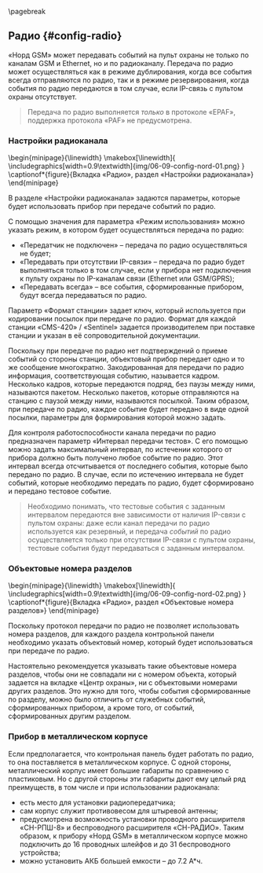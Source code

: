 \pagebreak

## Радио {#config-radio}

«Норд GSM» может передавать событий на пульт охраны не только по каналам GSM и Ethernet, но и по радиоканалу. Передача по радио может осуществляться как в режиме дублирования, когда все события всегда отправляются по радио, так и в режиме резервирования, когда события по радио передаются в том случае, если IP-связь с пультом охраны отсутствует.

> Передача по радио выполняется *только* в протоколе «EPAF», поддержка протокола «PAF» не предусмотрена.

### Настройки радиоканала

\begin{minipage}{\linewidth}
	\makebox[\linewidth]{
 		\includegraphics[width=0.9\textwidth]{img/06-09-config-nord-01.png}
 	}
	\captionof*{figure}{Вкладка «Радио», раздел «Настройки радиоканала»}
\end{minipage}

В разделе «Настройки радиоканала» задаются параметры, которые будет использовать прибор при передаче событий по радио.

С помощью значения для параметра «Режим использования» можно указать режим, в котором будет осуществляться передача по радио:

* «Передатчик не подключен» – передача по радио осуществляться не будет;
* «Передавать при отсутствии IP-связи» – передача по радио будет выполняться только в том случае, если у прибора нет подключения к пульту охраны по IP-каналам связи (Ethernet или GSM/GPRS);
* «Передавать всегда» – все события, сформированные прибором, будут всегда передаваться по радио.

Параметр «Формат станции» задает ключ, который используется при кодировании посылок при передаче по радио. Формат для каждой станции «CMS-420» / «Sentinel» задается производителем при поставке станции и указан в её сопроводительной документации.

Поскольку при передаче по радио нет подтверждений о приеме событий со стороны станции, объектовый прибор передает одно и то же сообщение многократно. Закодированная для передачи по радио информация, соответствующая событию, называется кадром. Несколько кадров, которые передаются подряд, без паузы между ними, называются пакетом. Несколько пакетов, которые отправляются на станцию с паузой между ними, называются посылкой. Таким образом, при передаче по радио, каждое событие будет передано в виде одной посылки, параметры для формирования которой можно задать.

Для контроля работоспособности канала передачи по радио предназначен параметр «Интервал передачи тестов». С его помощью можно задать максимальный интервал, по истечении которого от прибора должно быть получено любое событие по радио. Этот интервал всегда отсчитывается от последнего события, которые было передано по радио. В случае, если по истечению интервала не будет событий, которые необходимо передать по радио, будет сформировано и передано тестовое событие. 

> Необходимо понимать, что тестовые события с заданным интервалом передаются вне зависимости от наличия IP-связи с пультом охраны: даже если канал передачи по радио используется как резервный, и передача *событий* по радио осуществляется только при отсутствии IP-связи с пультом охраны, тестовые события будут передаваться с заданным интервалом. 

### Объектовые номера разделов

\begin{minipage}{\linewidth}
	\makebox[\linewidth]{
 		\includegraphics[width=0.9\textwidth]{img/06-09-config-nord-02.png}
 	}
	\captionof*{figure}{Вкладка «Радио», раздел «Объектовые номера разделов»}
\end{minipage}

Поскольку протокол передачи по радио не позволяет использовать номера разделов, для каждого раздела контрольной панели необходимо указать объектовый номер, который будет использоваться при передаче по радио. 

Настоятельно рекомендуется указывать такие объектовые номера разделов, чтобы они не совпадали ни с номером объекта, который задается на вкладке «Центр охраны», ни с объектовыми номерами других разделов. Это нужно для того, чтобы события сформированные по разделу, можно было отличить от служебных событий, сформированных прибором, а кроме того, от событий, сформированных другим разделом.

### Прибор в металлическом корпусе

Если предполагается, что контрольная панель будет работать по радио, то она поставляется в металлическом корпусе. 
С одной стороны, металлический корпус имеет большие габариты по сравнению с пластиковым. Но с другой стороны эти габариты дают ему целый ряд преимуществ, в том числе и при использовании радиоканала:

* есть место для установки радиопередатчика;
* сам корпус служит противовесом для штыревой антенны;
* предусмотрена возможность установки проводного расширителя «СН-РПШ-8» и беспроводного расширителя «СН-РАДИО». Таким образом, к прибору «Норд GSM» в металлическом корпусе можно подключить до 16 проводных шлейфов и до 31 беспроводного устройства;
* можно установить АКБ большей емкости – до 7.2 А*ч.
